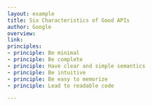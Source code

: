 ```yaml
---
layout: example
title: Six Characteristics of Good APIs
author: Google
overview:
link:
principles:
- principle: Be minimal
- principle: Be complete
- principle: Have clear and simple semantics
- principle: Be intuitive
- principle: Be easy to memorize
- principle: Lead to readable code

---
```

